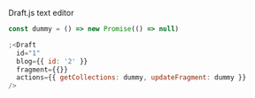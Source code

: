 Draft.js text editor

```js
const dummy = () => new Promise(() => null)

;<Draft
  id="1"
  blog={{ id: '2' }}
  fragment={{}}
  actions={{ getCollections: dummy, updateFragment: dummy }}
/>
```
